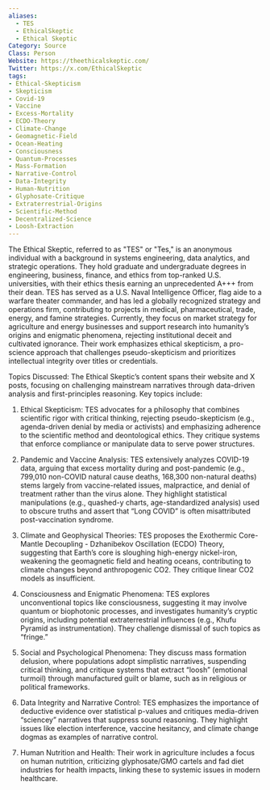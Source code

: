 ```yaml
---
aliases:
  - TES
  - EthicalSkeptic
  - Ethical Skeptic
Category: Source
Class: Person
Website: https://theethicalskeptic.com/
Twitter: https://x.com/EthicalSkeptic
tags:
- Ethical-Skepticism
- Skepticism
- Covid-19
- Vaccine
- Excess-Mortality
- ECDO-Theory
- Climate-Change
- Geomagnetic-Field
- Ocean-Heating
- Consciousness
- Quantum-Processes
- Mass-Formation
- Narrative-Control
- Data-Integrity
- Human-Nutrition
- Glyphosate-Critique
- Extraterrestrial-Origins
- Scientific-Method
- Decentralized-Science
- Loosh-Extraction
---
```

The Ethical Skeptic, referred to as "TES" or "Tes," is an anonymous individual with a background in systems engineering, data analytics, and strategic operations. They hold graduate and undergraduate degrees in engineering, business, finance, and ethics from top-ranked U.S. universities, with their ethics thesis earning an unprecedented A+++ from their dean. TES has served as a U.S. Naval Intelligence Officer, flag aide to a warfare theater commander, and has led a globally recognized strategy and operations firm, contributing to projects in medical, pharmaceutical, trade, energy, and famine strategies. Currently, they focus on market strategy for agriculture and energy businesses and support research into humanity’s origins and enigmatic phenomena, rejecting institutional deceit and cultivated ignorance. Their work emphasizes ethical skepticism, a pro-science approach that challenges pseudo-skepticism and prioritizes intellectual integrity over titles or credentials.

Topics Discussed: The Ethical Skeptic’s content spans their website and X posts, focusing on challenging mainstream narratives through data-driven analysis and first-principles reasoning. Key topics include:

1. Ethical Skepticism: TES advocates for a philosophy that combines scientific rigor with critical thinking, rejecting pseudo-skepticism (e.g., agenda-driven denial by media or activists) and emphasizing adherence to the scientific method and deontological ethics. They critique systems that enforce compliance or manipulate data to serve power structures.

2. Pandemic and Vaccine Analysis: TES extensively analyzes COVID-19 data, arguing that excess mortality during and post-pandemic (e.g., 799,010 non-COVID natural cause deaths, 168,300 non-natural deaths) stems largely from vaccine-related issues, malpractice, and denial of treatment rather than the virus alone. They highlight statistical manipulations (e.g., quashed-y charts, age-standardized analysis) used to obscure truths and assert that “Long COVID” is often misattributed post-vaccination syndrome.

3. Climate and Geophysical Theories: TES proposes the Exothermic Core-Mantle Decoupling - Dzhanibekov Oscillation (ECDO) Theory, suggesting that Earth’s core is sloughing high-energy nickel-iron, weakening the geomagnetic field and heating oceans, contributing to climate changes beyond anthropogenic CO2. They critique linear CO2 models as insufficient.

4. Consciousness and Enigmatic Phenomena: TES explores unconventional topics like consciousness, suggesting it may involve quantum or biophotonic processes, and investigates humanity’s cryptic origins, including potential extraterrestrial influences (e.g., Khufu Pyramid as instrumentation). They challenge dismissal of such topics as “fringe.”

5. Social and Psychological Phenomena: They discuss mass formation delusion, where populations adopt simplistic narratives, suspending critical thinking, and critique systems that extract “loosh” (emotional turmoil) through manufactured guilt or blame, such as in religious or political frameworks.

6. Data Integrity and Narrative Control: TES emphasizes the importance of deductive evidence over statistical p-values and critiques media-driven “sciencey” narratives that suppress sound reasoning. They highlight issues like election interference, vaccine hesitancy, and climate change dogmas as examples of narrative control.

7. Human Nutrition and Health: Their work in agriculture includes a focus on human nutrition, criticizing glyphosate/GMO cartels and fad diet industries for health impacts, linking these to systemic issues in modern healthcare.
